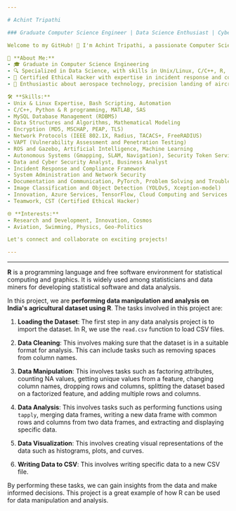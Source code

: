 ```yaml
---

# Achint Tripathi

### Graduate Computer Science Engineer | Data Science Enthusiast | Cybersecurity & Aerospace Enthusiast

Welcome to my GitHub! 👋 I'm Achint Tripathi, a passionate Computer Science Engineer with a focus on Data Science and keen interest in Cybersecurity, Ethical Hacking, and Deep Space Engineering.

🚀 **About Me:**
- 🎓 Graduate in Computer Science Engineering
- 🔍 Specialized in Data Science, with skills in Unix/Linux, C/C++, R, and database management
- 👾 Certified Ethical Hacker with expertise in incident response and collaborative problem-solving
- 🌌 Enthusiastic about aerospace technology, precision landing of aircraft and spacecraft, and expertise in YOLO technology

🛠️ **Skills:**
- Unix & Linux Expertise, Bash Scripting, Automation
- C/C++, Python & R programming, MATLAB, SAS
- MySQL Database Management (RDBMS)
- Data Structures and Algorithms, Mathematical Modeling
- Encryption (MD5, MSCHAP, PEAP, TLS)
- Network Protocols (IEEE 802.1X, Radius, TACACS+, FreeRADIUS)
- VAPT (Vulnerability Assessment and Penetration Testing)
- ROS and Gazebo, Artificial Intelligence, Machine Learning
- Autonomous Systems (Gmapping, SLAM, Navigation), Security Token Service API
- Data and Cyber Security Analyst, Business Analyst
- Incident Response and Compliance Framework
- System Administration and Network Security
- Documentation and Communication, PyTorch, Problem Solving and Troubleshooting
- Image Classification and Object Detection (YOLOv5, Xception-model)
- Innovation, Azure Services, TensorFlow, Cloud Computing and Services
- Teamwork, CST (Certified Ethical Hacker)

🌐 **Interests:**
- Research and Development, Innovation, Cosmos
- Aviation, Swimming, Physics, Geo-Politics

Let's connect and collaborate on exciting projects!

---
```


---------------------------------------------------------------------------------------------------------------------------------------------------------------------------------------------------------------



**R** is a programming language and free software environment for statistical computing and graphics. It is widely used among statisticians and data miners for developing statistical software and data analysis.

In this project, we are **performing data manipulation and analysis on India's agricultural dataset using R**. The tasks involved in this project are:

1. **Loading the Dataset**: The first step in any data analysis project is to import the dataset. In R, we use the `read.csv` function to load CSV files.

2. **Data Cleaning**: This involves making sure that the dataset is in a suitable format for analysis. This can include tasks such as removing spaces from column names.

3. **Data Manipulation**: This involves tasks such as factoring attributes, counting NA values, getting unique values from a feature, changing column names, dropping rows and columns, splitting the dataset based on a factorized feature, and adding multiple rows and columns.

4. **Data Analysis**: This involves tasks such as performing functions using `tapply`, merging data frames, writing a new data frame with common rows and columns from two data frames, and extracting and displaying specific data.

5. **Data Visualization**: This involves creating visual representations of the data such as histograms, plots, and curves.

6. **Writing Data to CSV**: This involves writing specific data to a new CSV file.

By performing these tasks, we can gain insights from the data and make informed decisions. This project is a great example of how R can be used for data manipulation and analysis. 
